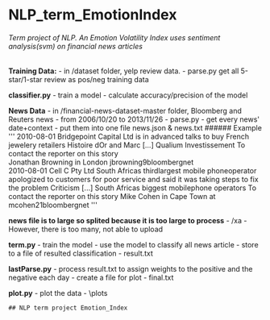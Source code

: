 # NLP_term_EmotionIndex
###### Term project of NLP. An Emotion Volatility Index uses sentiment analysis(svm) on financial news articles
**Training Data:**
	  - in /dataset folder, yelp review data. 
	  - parse.py get all 5-star/1-star review as pos/neg training data


**classifier.py**
	  - train a model
	  - calculate accuracy/precision of the model
	
**News Data**
	  - in /financial-news-dataset-master folder, Bloomberg and Reuters news
	  - from 2006/10/20 to 2013/11/26
	  - parse.py 
		  - get every news' date+context
		  - put them into one file news.json & news.txt
		  ###### Example
		  '''
			  2010-08-01
				  Bridgepoint Capital Ltd is in advanced talks to buy French 
				  jewelery retailers Histoire dOr and Marc [...] Qualium 
				  Investissement    To contact the reporter on this story  
				  Jonathan Browning  in London   jbrowning9bloombergnet                                         
			  2010-08-01
				  Cell C Pty Ltd South Africas thirdlargest mobile phoneoperator 
				  apologized to customers for poor service and said it was taking 
				  steps to fix the problem    Criticism [...] South Africas 
				  biggest mobilephone operators    To contact the reporter on 
				  this story  Mike Cohen  in Cape Town at   mcohen21bloombergnet
		  '''
		
**news file is to large so splited because it is too large to process**
	  - /xa
	  - However, there is too many, not able to upload

**term.py**
	  - train the model
	  - use the model to classify all news article
	  - store to a file of resulted classification
	  - result.txt
	
**lastParse.py**
	  - process result.txt to assign weights to the positive and the negative each day
	  - create a file for plot
	  - final.txt

**plot.py**
	  - plot the data
	  - \plots
	
	## NLP term project Emotion_Index
 
